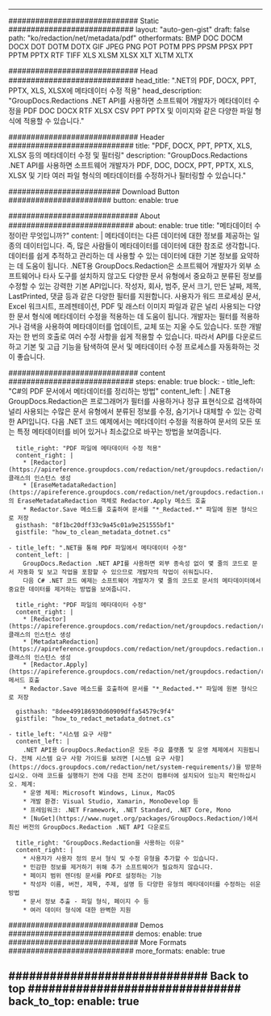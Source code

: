 
---
############################# Static ############################
layout: "auto-gen-gist" 
draft: false
path: "ko/redaction/net/metadata/pdf"
otherformats: BMP DOC DOCM DOCX DOT DOTM DOTX GIF JPEG PNG POT POTM PPS PPSM PPSX PPT PPTM PPTX RTF TIFF XLS XLSM XLSX XLT XLTM XLTX  

############################# Head ############################
head_title: ".NET의 PDF, DOCX, PPT, PPTX, XLS, XLSX에 메타데이터 수정 적용"
head_description: "GroupDocs.Redactions .NET API를 사용하면 소프트웨어 개발자가 메타데이터 수정을 PDF DOC DOCX RTF XLSX CSV PPT PPTX 및 이미지와 같은 다양한 파일 형식에 적용할 수 있습니다."

############################# Header ############################
title: "PDF, DOCX, PPT, PPTX, XLS, XLSX 등의 메타데이터 수정 및 필터링"
description: "GroupDocs.Redactions .NET API를 사용하면 소프트웨어 개발자가 PDF, DOC, DOCX, PPT, PPTX, XLS, XLSX 및 기타 여러 파일 형식의 메타데이터를 수정하거나 필터링할 수 있습니다."

######################### Download Button #######################
button:
    enable: true

############################# About ############################
about:
    enable: true
    title: "메타데이터 수정이란 무엇입니까?"
    content: |
        메타데이터는 다른 데이터에 대한 정보를 제공하는 일종의 데이터입니다. 즉, 많은 사람들이 메타데이터를 데이터에 대한 참조로 생각합니다. 데이터를 쉽게 추적하고 관리하는 데 사용할 수 있는 데이터에 대한 기본 정보를 요약하는 데 도움이 됩니다. .NET용 GroupDocs.Redaction은 소프트웨어 개발자가 외부 소프트웨어나 타사 도구를 설치하지 않고도 다양한 문서 유형에서 중요하고 분류된 정보를 수정할 수 있는 강력한 기본 API입니다. 작성자, 회사, 범주, 문서 크기, 만든 날짜, 제목, LastPrinted, 댓글 등과 같은 다양한 필터를 지원합니다. 사용자가 워드 프로세싱 문서, Excel 워크시트, 프레젠테이션, PDF 및 래스터 이미지 파일과 같은 널리 사용되는 다양한 문서 형식에 메타데이터 수정을 적용하는 데 도움이 됩니다. 개발자는 필터를 적용하거나 검색을 사용하여 메타데이터를 업데이트, 교체 또는 지울 수도 있습니다. 또한 개발자는 한 번의 호출로 여러 수정 사항을 쉽게 적용할 수 있습니다. 따라서 API를 다운로드하고 기본 및 고급 기능을 탐색하여 문서 및 메타데이터 수정 프로세스를 자동화하는 것이 좋습니다.

############################# content ############################
steps:
    enable: true
    block:
    - title_left: "C#의 PDF 문서에서 메타데이터를 정리하는 방법"
      content_left: |
        .NET용 GroupDocs.Redaction은 프로그래머가 필터를 사용하거나 정규 표현식으로 검색하여 널리 사용되는 수많은 문서 유형에서 분류된 정보를 수정, 숨기거나 대체할 수 있는 강력한 API입니다.
        다음 .NET 코드 예제에서는 메타데이터 수정을 적용하여 문서의 모든 또는 특정 메타데이터를 비어 있거나 최소값으로 바꾸는 방법을 보여줍니다.

      title_right: "PDF 파일에 메타데이터 수정 적용"
      content_right: |
        * [Redactor](https://apireference.groupdocs.com/redaction/net/groupdocs.redaction/redactor) 클래스의 인스턴스 생성
        * [EraseMetadataRedaction](https://apireference.groupdocs.com/redaction/net/groupdocs.redaction.redactions/erasemetadataredaction)의 EraseMetadataRedaction 객체로 Redactor.Apply 메소드 호출
        * Redactor.Save 메소드를 호출하여 문서를 "*_Redacted.*" 파일에 원본 형식으로 저장        
      gisthash: "8f1bc20dff33c9a45c01a9e251555bf1"
      gistfile: "how_to_clean_metadata_dotnet.cs"

    - title_left: ".NET을 통해 PDF 파일에서 메타데이터 수정"
      content_left: |
        GroupDocs.Redaction .NET API를 사용하면 외부 종속성 없이 몇 줄의 코드로 문서 자동화 및 보고 작업을 포함할 수 있으므로 개발자의 작업이 쉬워집니다.
        다음 C# .NET 코드 예제는 소프트웨어 개발자가 몇 줄의 코드로 문서의 메타데이터에서 중요한 데이터를 제거하는 방법을 보여줍니다.
        
      title_right: "PDF 파일의 메타데이터 수정"
      content_right: |
        * [Redactor](https://apireference.groupdocs.com/redaction/net/groupdocs.redaction/redactor) 클래스의 인스턴스 생성
        * [MetadataRedaction](https://apireference.groupdocs.com/redaction/net/groupdocs.redaction.redactions/metataredaction) 클래스의 인스턴스 생성
        * [Redactor.Apply](https://apireference.groupdocs.com/redaction/net/groupdocs.redaction/redactor/methods/apply/index) 메서드 호출 
        * Redactor.Save 메소드를 호출하여 문서를 "*_Redacted.*" 파일에 원본 형식으로 저장
        
      gisthash: "8dee499186930d60909dffa54579c9f4"
      gistfile: "how_to_redact_metadata_dotnet.cs"

    - title_left: "시스템 요구 사항"
      content_left: |
        .NET API용 GroupDocs.Redaction은 모든 주요 플랫폼 및 운영 체제에서 지원됩니다. 전체 시스템 요구 사항 가이드를 보려면 [시스템 요구 사항](https://docs.groupdocs.com/redaction/net/system-requirements/)을 방문하십시오. 아래 코드를 실행하기 전에 다음 전제 조건이 컴퓨터에 설치되어 있는지 확인하십시오. 체계:
        * 운영 체제: Microsoft Windows, Linux, MacOS
        * 개발 환경: Visual Studio, Xamarin, MonoDevelop 등
        * 프레임워크: .NET Framework, .NET Standard, .NET Core, Mono
        * [NuGet](https://www.nuget.org/packages/GroupDocs.Redaction/)에서 최신 버전의 GroupDocs.Redaction .NET API 다운로드
        
      title_right: "GroupDocs.Redaction을 사용하는 이유"
      content_right: |
        * 사용자가 사용자 정의 문서 형식 및 수정 유형을 추가할 수 있습니다.
        * 민감한 정보를 제거하기 위해 추가 소프트웨어가 필요하지 않습니다.
        * 페이지 범위 렌더링 문서를 PDF로 설정하는 기능
        * 작성자 이름, 버전, 제목, 주제, 설명 등 다양한 유형의 메타데이터를 수정하는 쉬운 방법
        * 문서 정보 추출 - 파일 형식, 페이지 수 등
        * 여러 데이터 형식에 대한 완벽한 지원

############################# Demos ############################
demos:
    enable: true
############################# More Formats ############################
more_formats:
    enable: true

############################# Back to top ###############################
back_to_top:
    enable: true
---